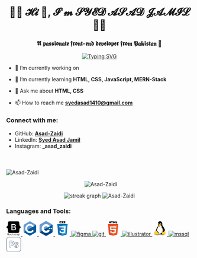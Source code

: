 <h1 align="center">
🍁🍁 𝓗𝓲 👋, 𝓘'𝓶 𝓢𝓨𝓔𝓓 𝓐𝓢𝓐𝓓 𝓙𝓐𝓜𝓘𝓛 🍁🍁</h1>

<h3 align="center"> 
𝕬 𝖕𝖆𝖘𝖘𝖎𝖔𝖓𝖆𝖙𝖊 𝖋𝖗𝖔𝖓𝖙-𝖊𝖓𝖉 𝖉𝖊𝖛𝖊𝖑𝖔𝖕𝖊𝖗 𝖋𝖗𝖔𝖒 𝕻𝖆𝖐𝖎𝖘𝖙𝖆𝖓 🦋
</h3>

<div align="center">
<a href="https://git.io/typing-svg"><img src="https://readme-typing-svg.demolab.com?font=JetBrains+Mono&weight=500&size=30&duration=4000&pause=500&color=7D5EA9&center=true&vCenter=true&random=false&width=630&height=85&lines=Welcome+to+ASAD's+GitHub!;A+Passionate+Front-End+Developer;" alt="Typing SVG" />
</a>
</div>

- 🔭 I’m currently working on []()

- 🌱 I’m currently learning **HTML, CSS, JavaScript, MERN-Stack**

- 💬 Ask me about **HTML, CSS**

- 📫 How to reach me **syedasad1410@gmail.com**

<h3 align="left">Connect with me:</h3>

<p align="left"></p>

- GitHub: [**Asad-Zaidi**](https://github.com/Asad-Zaidi)
- LinkedIn: [**Syed Asad Jamil**](https://www.linkedin.com/in/syed-asad-jamil-41a669261/?lipi=urn%3Ali%3Apage%3Ad_flagship3_feed%3B180xZ18hRKuPH1pulTjiSg%3D%3D)
- Instagram: **_asad_zaidi**

###

<br clear="both">

<p align="left"> 
 <img src="https://komarev.com/ghpvc/?username=Asad-Zaidi&label=Profile%20views&color=0e75b6&style=flat" height="30" alt="Asad-Zaidi" />
</p>

<div align="center">
 
 <p>
  &nbsp;
  <img align="center" height="180em" src="https://github-readme-stats.vercel.app/api?username=Asad-Zaidi&show_icons=true&locale=en&theme=neon&height="150"" alt="Asad-Zaidi"/>
 </p>
  <img src="https://streak-stats.demolab.com?user=Asad-Zaidi&locale=en&mode=daily&theme=neon&hide_border=false&border_radius=10&order=3" height="150" alt="streak graph"/>
  <img src="https://github-readme-stats.vercel.app/api/top-langs/?username=Asad-Zaidi&layout=compact&theme=neon&hide_border=false&border_radius=10&order=3" height="150" alt=Asad-Zaidi />
</div>

###

###

<h3 align="left">Languages and Tools:</h3>
<p align="left"> 
 <a href="https://getbootstrap.com" target="_blank" rel="noreferrer"> 
  <img src="https://raw.githubusercontent.com/devicons/devicon/master/icons/bootstrap/bootstrap-plain-wordmark.svg" alt="bootstrap" width="40" height="40"/> 
 </a> 
 <a href="https://www.cprogramming.com/" target="_blank" rel="noreferrer"> 
  <img src="https://raw.githubusercontent.com/devicons/devicon/master/icons/c/c-original.svg" alt="c" width="40" height="40"/> 
 </a> 
 <a href="https://www.w3schools.com/cpp/" target="_blank" rel="noreferrer"> 
  <img src="https://raw.githubusercontent.com/devicons/devicon/master/icons/cplusplus/cplusplus-original.svg" alt="cplusplus" width="40" height="40"/> 
 </a> 
 <a href="https://www.w3schools.com/css/" target="_blank" rel="noreferrer"> 
  <img src="https://raw.githubusercontent.com/devicons/devicon/master/icons/css3/css3-original-wordmark.svg" alt="css3" width="40" height="40"/> 
 </a>
 <a href="https://www.figma.com/" target="_blank" rel="noreferrer"> 
  <img src="https://www.vectorlogo.zone/logos/figma/figma-icon.svg" alt="figma" width="40" height="40"/> 
 </a> 
 <a href="https://git-scm.com/" target="_blank" rel="noreferrer">
  <img src="https://www.vectorlogo.zone/logos/git-scm/git-scm-icon.svg" alt="git" width="40" height="40"/>
 </a>
 <a href="https://www.w3.org/html/" target="_blank" rel="noreferrer">
  <img src="https://raw.githubusercontent.com/devicons/devicon/master/icons/html5/html5-original-wordmark.svg" alt="html5" width="40" height="40"/>
 </a>
 <a href="https://www.adobe.com/in/products/illustrator.html" target="_blank" rel="noreferrer">
  <img src="https://www.vectorlogo.zone/logos/adobe_illustrator/adobe_illustrator-icon.svg" alt="illustrator" width="40" height="40"/>
 </a>
 <a href="https://www.linux.org/" target="_blank" rel="noreferrer">
  <img src="https://raw.githubusercontent.com/devicons/devicon/master/icons/linux/linux-original.svg" alt="linux" width="40" height="40"/>
 </a>
 <a href="https://www.microsoft.com/en-us/sql-server" target="_blank" rel="noreferrer">
  <img src="https://www.svgrepo.com/show/303229/microsoft-sql-server-logo.svg" alt="mssql" width="40" height="40"/>
 </a>
 <a href="https://www.photoshop.com/en" target="_blank" rel="noreferrer">
  <img src="https://raw.githubusercontent.com/devicons/devicon/master/icons/photoshop/photoshop-line.svg" alt="photoshop" width="40" height="40"/>
 </a> 
</p>

###
